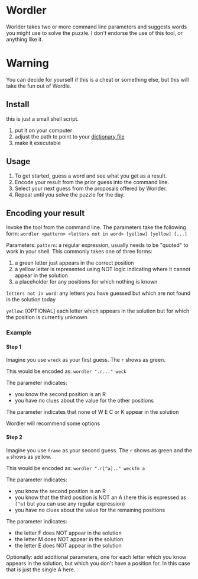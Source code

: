 # Wordler

Worlder takes two or more command line parameters and suggests words you might use to solve the puzzle.
I don't endorse the use of this tool, or anything like it.

# Warning
You can decide for yourself if this is a cheat or something else, but this will take the fun out of Wordle.

## Install
this is just a small shell script. 

1. put it on your computer
2. adjust the path to point to your [dictionary file](https://github.com/bnprks/wordle_solver/blob/master/answers.txt)
3. make it executable

## Usage

1. To get started, guess a word and see what you get as a result.
2. Encode your result from the prior guess into the command line.
3. Select your next guess from the proposals offered by Worlder.
4. Repeat until you solve the puzzle for the day.

## Encoding your result

Invoke the tool from the command line. The parameters take the following form:
`wordler <pattern> <letters not in word> [yellow] [yellow] [...]` 

Parameters:
`pattern`: a regular expression, usually needs to be "quoted" to work in your shell. This commonly takes one of three forms:

  1. a green letter just appears in the correct position
  2. a yellow letter is represented using NOT logic indicating where it cannot appear in the solution
  3. a placeholder for any positions for which nothing is known

`letters not in word`: any letters you have guessed but which are not found in the solution today

`yellow`: [OPTIONAL] each letter which appears in the solution but for which the position is currently unknown 

### Example

#### Step 1
Imagine you use `wreck` as your first guess. The `r` shows as green.

This would be encoded as:
  `wordler ".r..." weck`

The <pattern> parameter indicates: 
- you know the second position is an R
- you have no clues about the value for the other positions

The <letters not in word> parameter indicates that none of W E C or K appear in the solution

Wordler will recommend some options  
  
#### Step 2
Imagine you use `frame` as your second guess. The `r` shows as green and the `a` shows as yellow.

This would be encoded as:
  `wordler ".r[^a].." weckfm a`

The <pattern> parameter indicates: 
- you know the second position is an R
- you know that the third position is NOT an A (here this is expressed as `[^a]` but you can use any regular expression) 
- you have no clues about the value for the remaining positions

The <letters not in word> parameter indicates:
- the letter F does NOT appear in the solution
- the letter M does NOT appear in the solution
- the letter E does NOT appear in the solution
  
Optionally: add additional parameters, one for each letter which you know appears in the solution, but which you don't have a position for. 
In this case that is just the single A here.

